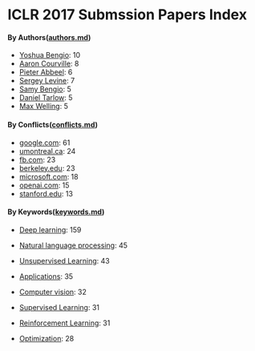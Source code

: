 # ICLR 2017 Submssion Papers Index 

#### By Authors([authors.md](authors.md))

* [Yoshua Bengio](authors.md#yoshua-bengio): 10
* [Aaron Courville](authors.md#aaron-courville): 8
* [Pieter Abbeel](authors.md#pieter-abbeel): 6
* [Sergey Levine](authors.md#sergey-levine): 7
* [Samy Bengio](authors.md#samy-bengio): 5
* [Daniel Tarlow](authors.md#daniel-tarlow): 5
* [Max Welling](authors.md#max-welling): 5

#### By Conflicts([conflicts.md](conflicts.md))

* [google.com](conflicts.md#googlecom): 61
* [umontreal.ca](conflicts.md#umontrealca): 24
* [fb.com](conflicts.md#fbcom): 23
* [berkeley.edu](conflicts.md#berkeleyedu): 23
* [microsoft.com](conflicts.md#microsoftcom): 18
* [openai.com](conflicts.md#openaicom): 15
* [stanford.edu](conflicts.md#stanfordedu): 13

#### By Keywords([keywords.md](keywords.md))

* [Deep learning](keywords.md#deep-learning): 159
* [Natural language processing](keywords.md#natural-language-processing): 45
* [Unsupervised Learning](keywords.md#unsupervised-learning): 43

* [Applications](keywords.md#applications): 35
* [Computer vision](keywords.md#computer-vision): 32
* [Supervised Learning](keywords.md#supervised-learning): 31
* [Reinforcement Learning](keywords.md#reinforcement-learning): 31
* [Optimization](keywords.md#optimization): 28
